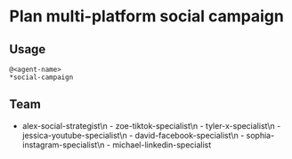 # Plan multi-platform social campaign

## Usage
```
@<agent-name>
*social-campaign
```

## Team
  - alex-social-strategist\n  - zoe-tiktok-specialist\n  - tyler-x-specialist\n  - jessica-youtube-specialist\n  - david-facebook-specialist\n  - sophia-instagram-specialist\n  - michael-linkedin-specialist
